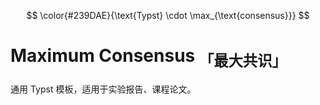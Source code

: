 $$
\color{#239DAE}{\text{Typst} \cdot \max_{\text{consensus}}}
$$

# Maximum Consensus <sub>「最大共识」</sub>

通用 Typst 模板，适用于实验报告、课程论文。
